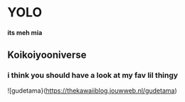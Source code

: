 # YOLO

#### its meh mia

## Koikoiyooniverse

### i think you should have a look at my fav lil thingy

![gudetama}(https://thekawaiiblog.jouwweb.nl/gudetama)

